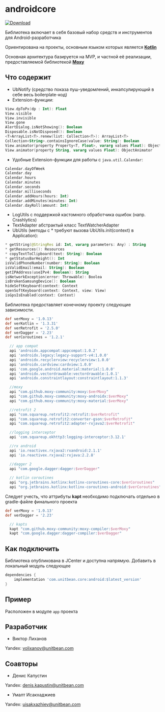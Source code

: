 # androidcore

[ ![Download](https://api.bintray.com/packages/unitbean/AndroidCore/com.unitbean.core/images/download.svg) ](https://bintray.com/unitbean/AndroidCore/com.unitbean.core/_latestVersion)

Библиотека включает в себя базовый набор средств и инструментов для Android-разработчика

Ориентирована на проекты, основным языком которых является [**Kotlin**](https://github.com/JetBrains/kotlin)

Основная архитектура базируется на MVP, и частной её реализации, предоставляемой библиотекой [**Moxy**](https://github.com/moxy-community/Moxy)

## Что содержит

- UbNotify (средство показа пуш-уведомлений, инкапсулирующий в себе весь boilerplate-код)
- Extension-функции: 
```kotlin
View.dpToPx(dp : Int): Float
View.visible
View.invisible
View.gone
AlertDialog.isNotShowing(): Boolean
Disposable.isNotDisposed(): Boolean
<T>ArrayList<T>.renew(list: Collection<T>): ArrayList<T>
Collection<String>.containsIgnoreCase(value: String): Boolean
View.animator(property Property<T, Float>, vararg values Float): ObjectAnimator
View.animator(property String, vararg values Float): ObjectAnimator
```
- Удобные Extension-функции для работы с `java.util.Calendar`:
```kotlin
Calendar.dayOfWeek
Calendar.day
Calendar.hours
Calendar.minutes
Calendar.seconds
Calendar.milliseconds
Calendar.addHours(hours: Int)
Calendar.addMinutes(minutes: Int)
Calendar.dayRoll(amount: Int)
```
- LogUtils с поддержкой кастомного обработчика ошибок (напр. Crashlytics)
- TextAdapter абстрактый класс TextWatcherAdapter
- UbUtils (методы с * требуют вызова UbUtils.init(context) в Application):
```kotlin
* getString(@StringRes id: Int, vararg parameters: Any) : String
* getResources(): Resources
* copyTextToClipboard(text: String): Boolean
* getStatusBarHeight(): Int
isValidPhoneNumber(number: String): Boolean
isValidEmail(email: String): Boolean
getIPAddress(useIPv4: Boolean): String
isNetworkException(error: Throwable): Boolea
isBrokenSamsungDevice(): Boolean
hideSoftKeyboard(context: Context
openSoftKeyboard(context: Context, view: View)
isGpsIsEnabled(context: Context)
```

Библиотека предоставляет конечному проекту следующие зависимости.
```gradle
def verMoxy = '1.0.13'
def verKotlin = '1.3.31'
def verRetrofit = '2.5.0'
def verDagger = '2.23'
def verCoroutines = '1.2.1'

  // app compat
  api 'androidx.appcompat:appcompat:1.0.2'
  api 'androidx.legacy:legacy-support-v4:1.0.0'
  api 'androidx.recyclerview:recyclerview:1.0.0'
  api 'androidx.cardview:cardview:1.0.0'
  api 'com.google.android.material:material:1.0.0'
  api 'androidx.vectordrawable:vectordrawable:1.0.1'
  api 'androidx.constraintlayout:constraintlayout:1.1.3'

  //moxy
  api "com.github.moxy-community:moxy:$verMoxy"
  api "com.github.moxy-community:moxy-androidx:$verMoxy"
  api "com.github.moxy-community:moxy-material:$verMoxy"

  //retrofit 2
  api "com.squareup.retrofit2:retrofit:$verRetrofit"
  api "com.squareup.retrofit2:converter-gson:$verRetrofit"
  api "com.squareup.retrofit2:adapter-rxjava2:$verRetrofit"

  //logging interceptor
  api 'com.squareup.okhttp3:logging-interceptor:3.12.1'

  //rx android
  api 'io.reactivex.rxjava2:rxandroid:2.1.1'
  api 'io.reactivex.rxjava2:rxjava:2.2.8'

  //dagger 2
  api "com.google.dagger:dagger:$verDagger"
  
  // kotlin coroutines
  api "org.jetbrains.kotlinx:kotlinx-coroutines-core:$verCoroutines"
  api "org.jetbrains.kotlinx:kotlinx-coroutines-android:$verCoroutines"
```

Следует учесть, что аттрибуты **kapt** необходимо подключать отдельно в gradle-файле финального проекта
```gradle
def verMoxy = '1.0.13'
def verDagger = '2.23'

  // kapts
  kapt "com.github.moxy-community:moxy-compiler:$verMoxy"
  kapt "com.google.dagger:dagger-compiler:$verDagger"
```

## Как подключить

Библиотека опубликована в JCenter и доступна напрямую.
Добавить в локальный модуль следующее

```gradle
dependencies {
    implementation 'com.unitbean.core:android:$latest_version'
}
```

## Пример

Расположен в модуле `app` проекта

## Разработчик 

* Виктор Лиханов

Yandex: [volixanov@unitbean.com](volixanov@unitbean.com)

## Соавторы

* Денис Капустин

Yandex: [denis.kapustin@unitbean.com](denis.kapustin@unitbean.com)



* Умалт Исакхаджиев

Yandex: [uisakxazhiev@unitbean.com](uisakxazhiev@unitbean.com)
